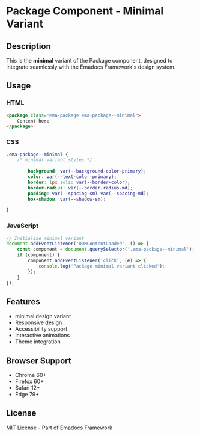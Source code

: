# Package Component - Minimal Variant

## Description
This is the **minimal** variant of the Package component, designed to integrate seamlessly with the Emadocs Framework's design system.

## Usage

### HTML
```html
<package class="ema-package ema-package--minimal">
    Content here
</package>
```

### CSS
```css
.ema-package--minimal {
    /* minimal variant styles */
    
        background: var(--background-color-primary);
        color: var(--text-color-primary);
        border: 1px solid var(--border-color);
        border-radius: var(--border-radius-md);
        padding: var(--spacing-sm) var(--spacing-md);
        box-shadow: var(--shadow-sm);
    
}
```

### JavaScript
```javascript
// Initialize minimal variant
document.addEventListener('DOMContentLoaded', () => {
    const component = document.querySelector('.ema-package--minimal');
    if (component) {
        component.addEventListener('click', (e) => {
            console.log('Package minimal variant clicked');
        });
    }
});
```

## Features
- minimal design variant
- Responsive design
- Accessibility support
- Interactive animations
- Theme integration

## Browser Support
- Chrome 60+
- Firefox 60+
- Safari 12+
- Edge 79+

## License
MIT License - Part of Emadocs Framework
